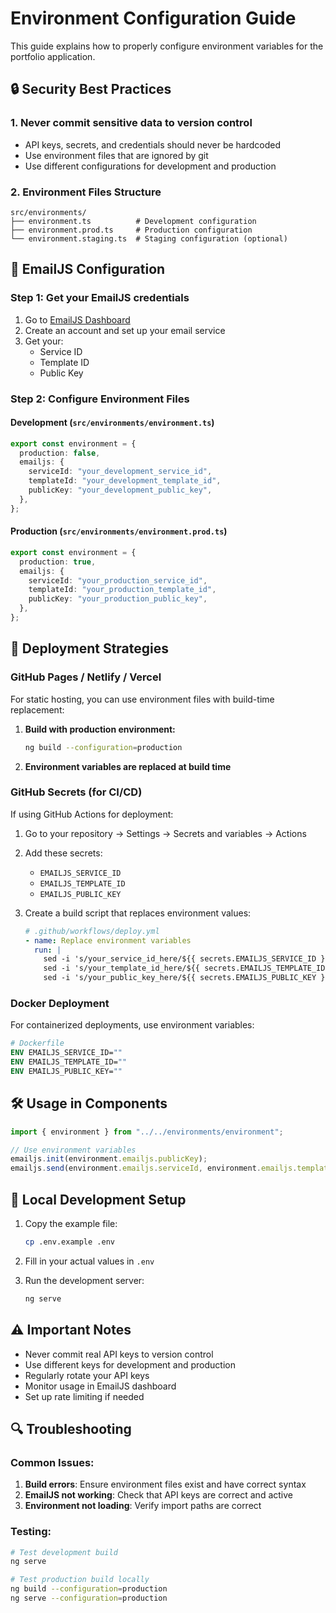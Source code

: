 # Environment Configuration Guide

This guide explains how to properly configure environment variables for the portfolio application.

## 🔒 Security Best Practices

### 1. **Never commit sensitive data to version control**

- API keys, secrets, and credentials should never be hardcoded
- Use environment files that are ignored by git
- Use different configurations for development and production

### 2. **Environment Files Structure**

```
src/environments/
├── environment.ts          # Development configuration
├── environment.prod.ts     # Production configuration
└── environment.staging.ts  # Staging configuration (optional)
```

## 📧 EmailJS Configuration

### Step 1: Get your EmailJS credentials

1. Go to [EmailJS Dashboard](https://dashboard.emailjs.com/)
2. Create an account and set up your email service
3. Get your:
   - Service ID
   - Template ID
   - Public Key

### Step 2: Configure Environment Files

#### Development (`src/environments/environment.ts`)

```typescript
export const environment = {
  production: false,
  emailjs: {
    serviceId: "your_development_service_id",
    templateId: "your_development_template_id",
    publicKey: "your_development_public_key",
  },
};
```

#### Production (`src/environments/environment.prod.ts`)

```typescript
export const environment = {
  production: true,
  emailjs: {
    serviceId: "your_production_service_id",
    templateId: "your_production_template_id",
    publicKey: "your_production_public_key",
  },
};
```

## 🚀 Deployment Strategies

### GitHub Pages / Netlify / Vercel

For static hosting, you can use environment files with build-time replacement:

1. **Build with production environment:**

   ```bash
   ng build --configuration=production
   ```

2. **Environment variables are replaced at build time**

### GitHub Secrets (for CI/CD)

If using GitHub Actions for deployment:

1. Go to your repository → Settings → Secrets and variables → Actions
2. Add these secrets:

   - `EMAILJS_SERVICE_ID`
   - `EMAILJS_TEMPLATE_ID`
   - `EMAILJS_PUBLIC_KEY`

3. Create a build script that replaces environment values:
   ```yaml
   # .github/workflows/deploy.yml
   - name: Replace environment variables
     run: |
       sed -i 's/your_service_id_here/${{ secrets.EMAILJS_SERVICE_ID }}/g' src/environments/environment.prod.ts
       sed -i 's/your_template_id_here/${{ secrets.EMAILJS_TEMPLATE_ID }}/g' src/environments/environment.prod.ts
       sed -i 's/your_public_key_here/${{ secrets.EMAILJS_PUBLIC_KEY }}/g' src/environments/environment.prod.ts
   ```

### Docker Deployment

For containerized deployments, use environment variables:

```dockerfile
# Dockerfile
ENV EMAILJS_SERVICE_ID=""
ENV EMAILJS_TEMPLATE_ID=""
ENV EMAILJS_PUBLIC_KEY=""
```

## 🛠️ Usage in Components

```typescript
import { environment } from "../../environments/environment";

// Use environment variables
emailjs.init(environment.emailjs.publicKey);
emailjs.send(environment.emailjs.serviceId, environment.emailjs.templateId, templateParams);
```

## 📝 Local Development Setup

1. Copy the example file:

   ```bash
   cp .env.example .env
   ```

2. Fill in your actual values in `.env`

3. Run the development server:
   ```bash
   ng serve
   ```

## ⚠️ Important Notes

- Never commit real API keys to version control
- Use different keys for development and production
- Regularly rotate your API keys
- Monitor usage in EmailJS dashboard
- Set up rate limiting if needed

## 🔍 Troubleshooting

### Common Issues:

1. **Build errors**: Ensure environment files exist and have correct syntax
2. **EmailJS not working**: Check that API keys are correct and active
3. **Environment not loading**: Verify import paths are correct

### Testing:

```bash
# Test development build
ng serve

# Test production build locally
ng build --configuration=production
ng serve --configuration=production
```
